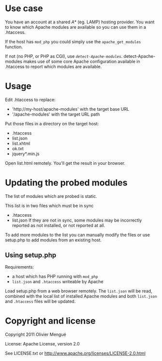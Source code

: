 

Use case
========

You have an account at a shared *A** (eg. LAMP) hosting provider.
You want to know which Apache modules are available so you can use them in
a .htaccess.

If the host has `mod_php` you could simply use the `apache_get_modules`
function.

If not (no PHP, or PHP as CGI), use *`detect-Apache-modules`*.
detect-Apache-modules makes use of some core Apache configuration available
in .htaccess to report which modules are available.

Usage
=====

Edit .htaccess to replace:
  - 'http://my-host/apache-modules' with the target base URL
  - '/apache-modules' with the target URL path

Put those files in a directory on the target host:
  - .htaccess
  - list.json
  - list.xhtml
  - ok.txt
  - jquery*.min.js

Open list.html remotely. You'll get the result in your browser.


Updating the probed modules
===========================

The list of modules which are probed is static.

This list is in two files which must be in sync
  - .htaccess
  - list.json
If they are not in sync, some modules may be incorrectly reported as not
installed, or not reported at all.

To add more modules to the list you can manually modify the files or 
use setup.php to add modules from an existing host.

Using setup.php
---------------

Requirements:
  - a host which has PHP running with `mod_php`
  - `list.json` and `.htaccess` writeable by Apache

Load setup.php from a web browser remotely. The `list.json` will be read,
combined with the local list of installed Apache modules and both `list.json`
and `.htaccess` files will be updated.


Copyright and license
=====================

Copyright 2011 Olivier Mengué

License: Apache License, version 2.0

See LICENSE.txt or http://www.apache.org/licenses/LICENSE-2.0.html
